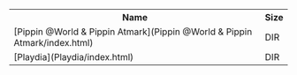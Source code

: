 <table>
<tr><th>Name</th><th>Size</th></tr>
<tr><td>
[Pippin @World & Pippin Atmark](Pippin @World & Pippin Atmark/index.html)
</td><td>DIR</td></tr>
<tr><td>
[Playdia](Playdia/index.html)
</td><td>DIR</td></tr>
</table>
